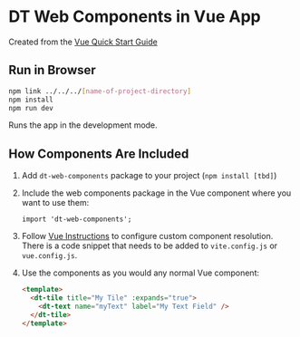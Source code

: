 # DT Web Components in Vue App

Created from the [Vue Quick Start Guide](https://vuejs.org/guide/quick-start.html#creating-a-vue-application)

## Run in Browser

```sh
npm link ../../../[name-of-project-directory]
npm install
npm run dev
```

Runs the app in the development mode.

## How Components Are Included

1. Add `dt-web-components` package to your project (`npm install [tbd]`)

2. Include the web components package in the Vue component where you want to use them:

    ```
    import 'dt-web-components';
    ```
    
3. Follow [Vue Instructions](https://vuejs.org/guide/extras/web-components.html#using-custom-elements-in-vue) to configure custom component resolution. There is a code snippet that needs to be added to `vite.config.js` or `vue.config.js`.

4. Use the components as you would any normal Vue component:
    ```html
    <template> 
      <dt-tile title="My Tile" :expands="true">
        <dt-text name="myText" label="My Text Field" />
      </dt-tile>
    </template>
    ```
